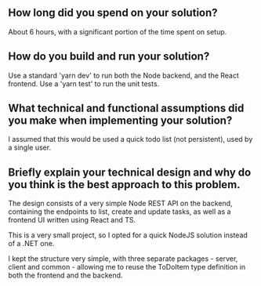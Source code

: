 ## How long did you spend on your solution?

About 6 hours, with a significant portion of the time spent on setup.

## How do you build and run your solution?

Use a standard 'yarn dev' to run both the Node backend, and the React frontend.
Use a 'yarn test' to run the unit tests.

## What technical and functional assumptions did you make when implementing your solution? 

I assumed that this would be used a quick todo list (not persistent), used by a single user.

## Briefly explain your technical design and why do you think is the best approach to this problem.

The design consists of a very simple Node REST API on the backend, containing the endpoints to list, create and update tasks, 
as well as a frontend UI written using React and TS.

This is a very small project, so I opted for a quick NodeJS solution instead of a .NET one.

I kept the structure very simple, with three separate packages - server, client and common - allowing me to reuse the ToDoItem 
type definition in both the frontend and the backend.
